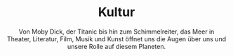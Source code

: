 ---
title: Kultur
subtitle: >-
    Von Moby Dick, der Titanic bis hin zum Schimmelreiter, 
    das Meer in Theater, Literatur, Film, Musik und Kunst öffnet uns die Augen über uns und unsere Rolle auf diesem Planeten.
image: https://res.cloudinary.com/deepwave-org/c_crop,w_800,h_250,g_north,q_auto,dpr_2.0/f_auto/v1747245480/deepwave.org/7_Kultur.jpg
overlay: rgba(25,21,18,0.6)
order: 8
---
